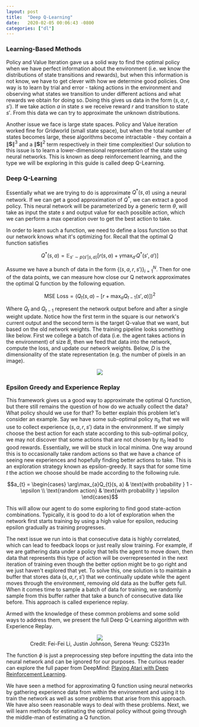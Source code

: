 ```yaml
---
layout: post
title:  "Deep Q-Learning"
date:   2020-02-05 00:06:43 -0800
categories: ["dl"]
---
```


### Learning-Based Methods

Policy and Value Iteration gave us a solid way to find the optimal policy when we have perfect information about the environment (i.e. we know the distributions of state transitions and rewards), but when this information is not know, we have to get clever with how we determine good policies. One way is to learn by trial and error - taking actions in the environment and observing what states we transition to under different actions and what rewards we obtain for doing so. Doing this gives us data in the form $(s, a, r, s')$. If we take action $a$ in state $s$ we receive reward $r$ and transition to state $s'$. From this data we can try to approximate the unknown distributions.

Another issue we face is large state spaces. Policy and Value iteration worked fine for Gridworld (small state space), but when the total number of states becomes large, these algorithms become intractable - they contain a $\|\mathbf{S}\|^{3}$ and a $\|\mathbf{S}\|^{2}$ term respectively in their time complexities! Our solution to this issue is to learn a lower-dimensional representation of the state using neural networks. This is known as deep reinforcement learning, and the type we will be exploring in this guide is called deep Q-Learning.

### Deep Q-Learning

Essentially what we are trying to do is approximate $Q^{\ast}(s, a)$ using a neural network. If we can get a good approximation of $Q^{\ast}$, we can extract a good policy. This neural network will be parameterized by a generic term $\theta$, will take as input the state $s$ and output value for each possible action, which we can perform a max operation over to get the best action to take.

In order to learn such a function, we need to define a loss function so that our network knows what it's optimizing for. Recall that the optimal Q function satisfies

$$Q^{\ast}(s,a) = \mathbb{E}_{s' \sim p(s'|s, a)}\bigg[r(s, a) + \gamma \max_{a'}Q^{\ast}(s', a')\bigg]$$

Assume we have a bunch of data in the form $\{(s, a, r, s')\}_{i=1}^{N}$. Then for one of the data points, we can measure how close our Q network approximates the optimal Q function by the following equation.

$$\text{MSE Loss} = (Q_{t}(s, a) - [r + \max_{a} Q_{t-1}(s', a)])^{2}$$

Where $Q_{t}$ and $Q_{t-1}$ represent the network output before and after a single weight update. Notice how the first term in the square is our network's current output and the second term is the target Q-value that we want, but based on the old network weights. The training pipeline looks something like below. First we college a batch of data (i.e. the agent takes actions in the environment) of size $B$, then we feed that data into the network, compute the loss, and update our network weights. Below, $D$ is the dimensionality of the state representation (e.g. the number of pixels in an image).

<center>
  <div class="col-lg-10 col-md-10 col-sm-12 col-xs-12">
    <img src="{{site.baseurl}}/assets/Deep_Q_Learning/q-network-training.png"/>
  </div>
</center>

### Epsilon Greedy and Experience Replay

This framework gives us a good way to approximate the optimal Q function, but there still remains the question of how do we actually collect the data? What policy should we use for that? To better explain this problem let's consider an example. Say we have some sub-optimal policy $\pi_{0}$ that we will use to collect experience $(s, a, r, s')$ data in the environment. If we simply choose the best action for each state according to this sub-optimal policy, we may not discover that some actions that are not chosen by $\pi_{0}$ lead to good rewards. Essentially, we will be stuck in local minima. One way around this is to occasionally take random actions so that we have a chance of seeing new experiences and hopefully finding better actions to take. This is an exploration strategy known as epsilon-greedy. It says that for some time $t$ the action we choose should be made according to the following rule.

$$a_{t} =
\begin{cases}
\arg\max_{a}Q_{t}(s, a) & \text{with probability } 1 - \epsilon \\
\text{random action} & \text{with probability } \epsilon
\end{cases}$$

This will allow our agent to do some exploring to find good state-action combinations. Typically, it is good to do a lot of exploration when the network first starts training by using a high value for epsilon, reducing epsilon gradually as training progresses.

The next issue we run into is that consecutive data is highly correlated, which can lead to feedback loops or just really slow training. For example, if we are gathering data under a policy that tells the agent to move down, then data that represents this type of action will be overrepresented in the next iteration of training even though the better option might be to go right and we just haven't explored that yet. To solve this, one solution is to maintain a buffer that stores data $(s, a, r, s')$ that we continually update while the agent moves through the environment, removing old data as the buffer gets full. When it comes time to sample a batch of data for training, we randomly sample from this buffer rather that take a bunch of consecutive data like before. This approach is called experience replay.

Armed with the knowledge of these common problems and some solid ways to address them, we present the full Deep Q-Learning algorithm with Experience Replay.

<center>
  <figure>
    <div class="col-lg-12 col-md-12 col-sm-12 col-xs-12">
      <img src="{{site.baseurl}}/assets/Deep_Q_Learning/DQN-algorithm.png"/>
      <figcaption>Credit: Fei-Fei Li, Justin Johnson, Serena Yeung: CS231n</figcaption>
    </div>
  </figure>
</center>

The function $\phi$ is just a preprocessing step before inputting the data into the neural network and can be ignored for our purposes. The curious reader can explore the full paper from DeepMind: [Playing Atari with Deep Reinforcement Learning](https://www.cs.toronto.edu/~vmnih/docs/dqn.pdf).

We have seen a method for approximating Q function using neural networks by gathering experience data from within the environment and using it to train the network as well as some problems that arise from this approach. We have also seen reasonable ways to deal with these problems. Next, we will learn methods for estimating the optimal policy without going through the middle-man of estimating a Q function.

